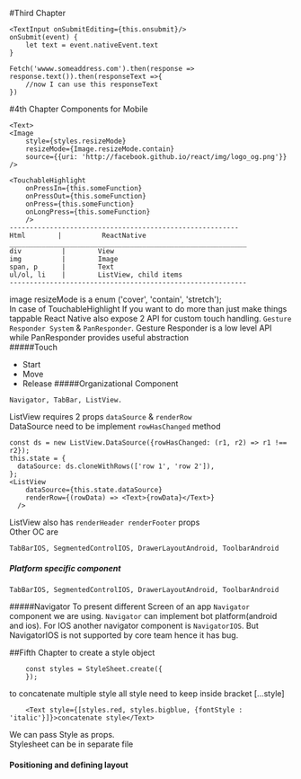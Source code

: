 
#Third Chapter
~~~~
<TextInput onSubmitEditing={this.onsubmit}/>
onSubmit(event) {
	let text = event.nativeEvent.text 
}

Fetch('wwww.someaddress.com').then(response => response.text()).then(responseText =>{
	//now I can use this responseText
})

~~~~


#4th Chapter Components for Mobile
~~~~
<Text>   
<Image
    style={styles.resizeMode}
    resizeMode={Image.resizeMode.contain}
    source={{uri: 'http://facebook.github.io/react/img/logo_og.png'}} />  

<TouchableHighlight 
	onPressIn={this.someFunction} 
	onPressOut={this.someFunction}
	onPress={this.someFunction}
	onLongPress={this.someFunction}
	/>
---------------------------------------------------------   
Html        |          ReactNative   
___________________________________________________________   
div          |        View      
img          |        Image      
span, p      |        Text      
ul/ol, li    |        ListView, child items      
-----------------------------------------------------------    
~~~~    
image resizeMode is a enum ('cover', 'contain', 'stretch');   
In case of TouchableHighlight If you want to do more than just make things tappable React Native also expose 2 API for custom touch handling. `Gesture Responder System` & `PanResponder`. Gesture Responder is a low level API while PanResponder provides useful abstraction    
#####Touch 
* Start 
* Move 
* Release 
#####Organizational Component   
~~~~
Navigator, TabBar, ListView.
~~~~
ListView requires 2 props `dataSource` & `renderRow`  
DataSource need to be implement `rowHasChanged` method
~~~~
const ds = new ListView.DataSource({rowHasChanged: (r1, r2) => r1 !== r2});
this.state = {
  dataSource: ds.cloneWithRows(['row 1', 'row 2']),
};
<ListView
    dataSource={this.state.dataSource}
    renderRow={(rowData) => <Text>{rowData}</Text>}
  />
~~~~

ListView also has `renderHeader renderFooter` props    
Other OC are
~~~~
TabBarIOS, SegmentedControlIOS, DrawerLayoutAndroid, ToolbarAndroid
~~~~

##### Platform specific component
~~~~
TabBarIOS, SegmentedControlIOS, DrawerLayoutAndroid, ToolbarAndroid
~~~~
#####Navigator
To present different Screen of an app `Navigator` component we are using. `Navigator` can implement bot platform(android and ios). For IOS another navigator component is `NavigatorIOS`. But NavigatorIOS is not supported by core team hence it has bug.

##Fifth Chapter
to create a style object 
~~~~
	const styles = StyleSheet.create({
	});
~~~~    

to concatenate  multiple style all style need to keep inside bracket [...style]
~~~~
	<Text style={[styles.red, styles.bigblue, {fontStyle : 'italic'}]}>concatenate style</Text>
~~~~     

We can pass Style as props.   
Stylesheet can be in separate file  
#### Positioning and defining layout







